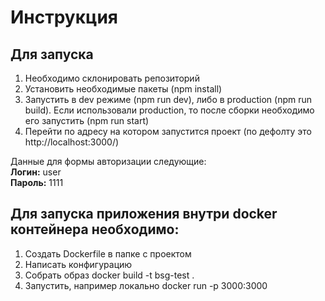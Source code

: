 # Инструкция

## Для запуска

1. Необходимо склонировать репозиторий
2. Установить необходимые пакеты (npm install)
3. Запустить в dev режиме (npm run dev), либо в production (npm run build). Если использовали production, то после сборки необходимо его запустить (npm run start)
4. Перейти по адресу на котором запустится проект (по дефолту это http://localhost:3000/)

Данные для формы авторизации следующие:</br>
	**Логин:** user </br>
	**Пароль:** 1111
  
  
## Для запуска приложения внутри docker контейнера необходимо:

1. Cоздать Dockerfile в папке с проектом
2. Написать конфигурацию
3. Собрать образ docker build -t bsg-test .
4. Запустить, например локально docker run -p 3000:3000

